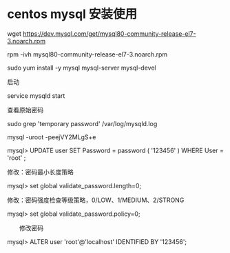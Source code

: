 # centos mysql 安装使用

wget https://dev.mysql.com/get/mysql80-community-release-el7-3.noarch.rpm

rpm -ivh mysql80-community-release-el7-3.noarch.rpm

sudo yum install -y  mysql mysql-server mysql-devel

启动

service mysqld start

查看原始密码

sudo grep 'temporary password' /var/log/mysqld.log


mysql -uroot -peejVY2MLgS+e


mysql> UPDATE user SET Password = password ( '123456' ) WHERE User = 'root' ;

修改：密码最小长度策略

mysql> set global validate_password.length=0;
 

修改：密码强度检查等级策略，0/LOW、1/MEDIUM、2/STRONG

mysql> set global validate_password.policy=0;
 

　　修改密码

mysql> ALTER user 'root'@'localhost' IDENTIFIED BY '123456';
